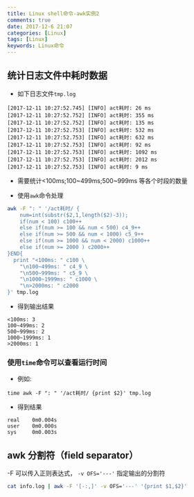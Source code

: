 ```yaml
---
title: Linux shell命令-awk实例2
comments: true
date: 2017-12-6 21:07
categories: [Linux]
tags: [Linux]
keywords: Linux命令
---
```


## 统计日志文件中耗时数据
- 如下日志文件`tmp.log`
```log
[2017-12-11 10:27:52.745] [INFO] act耗时: 26 ms
[2017-12-11 10:27:52.752] [INFO] act耗时: 355 ms
[2017-12-11 10:27:52.752] [INFO] act耗时: 135 ms
[2017-12-11 10:27:52.753] [INFO] act耗时: 532 ms
[2017-12-11 10:27:52.753] [INFO] act耗时: 632 ms
[2017-12-11 10:27:52.753] [INFO] act耗时: 92 ms
[2017-12-11 10:27:52.753] [INFO] act耗时: 1092 ms
[2017-12-11 10:27:52.753] [INFO] act耗时: 2012 ms
[2017-12-11 10:27:52.753] [INFO] act耗时: 9 ms
```

- 需要统计<100ms;100~499ms;500~999ms 等各个时段的数量

- 使用`awk`命令处理
```bash
awk -F ": " '/act耗时/ {
	num=int(substr($2,1,length($2)-3));
	if(num < 100) c100++
	else if(num >= 100 && num < 500) c4_9++
	else if(num >= 500 && num < 1000) c5_9++
	else if(num >= 1000 && num < 2000) c1000++
	else if(num >= 2000 ) c2000++
}END{
  print "<100ms: " c100 \
	"\n100~499ms: " c4_9 \
	"\n500~999ms: " c5_9 \
	"\n1000~1999ms: " c1000 \
	"\n>2000ms: " c2000
}' tmp.log

```

- 得到输出结果
```
<100ms: 3
100~499ms: 2
500~999ms: 2
1000~1999ms: 1
>2000ms: 1
```

### 使用`time`命令可以查看运行时间
- 例如:
```
time awk -F ": " '/act耗时/ {print $2}' tmp.log
```

- 得到结果
```
real	0m0.004s
user	0m0.000s
sys	    0m0.003s
```


## awk 分割符（field separator）

-F 可以传入正则表达式， `-v OFS='---'` 指定输出的分割符
```sh
cat info.log | awk -F '[-:,]' -v OFS='---' '{print $1,$2}'
```
